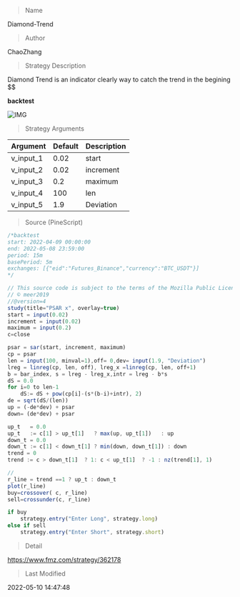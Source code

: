 
> Name

Diamond-Trend

> Author

ChaoZhang

> Strategy Description

Diamond Trend is an indicator clearly way to catch the trend in the begining $$

**backtest**

 ![IMG](https://www.fmz.com/upload/asset/f6a5f43fe714bdae29.png) 

> Strategy Arguments



|Argument|Default|Description|
|----|----|----|
|v_input_1|0.02|start|
|v_input_2|0.02|increment|
|v_input_3|0.2|maximum|
|v_input_4|100|len|
|v_input_5|1.9|Deviation|


> Source (PineScript)

``` javascript
/*backtest
start: 2022-04-09 00:00:00
end: 2022-05-08 23:59:00
period: 15m
basePeriod: 5m
exchanges: [{"eid":"Futures_Binance","currency":"BTC_USDT"}]
*/

// This source code is subject to the terms of the Mozilla Public License 2.0 at https://mozilla.org/MPL/2.0/
// © meer2019
//@version=4
study(title="PSAR x", overlay=true)
start = input(0.02)
increment = input(0.02)
maximum = input(0.2)
c=close

psar = sar(start, increment, maximum)
cp = psar
len = input(100, minval=1),off= 0,dev= input(1.9, "Deviation")
lreg = linreg(cp, len, off), lreg_x =linreg(cp, len, off+1)
b = bar_index, s = lreg - lreg_x,intr = lreg - b*s
dS = 0.0
for i=0 to len-1
    dS:= dS + pow(cp[i]-(s*(b-i)+intr), 2)  
de = sqrt(dS/(len))
up = (-de*dev) + psar
down= (de*dev) + psar

up_t   = 0.0
up_t   := c[1] > up_t[1]   ? max(up, up_t[1])   : up
down_t = 0.0
down_t := c[1] < down_t[1] ? min(down, down_t[1]) : down
trend = 0
trend := c > down_t[1]  ? 1: c < up_t[1]  ? -1 : nz(trend[1], 1)

//
r_line = trend ==1 ? up_t : down_t
plot(r_line)
buy=crossover( c, r_line) 
sell=crossunder(c, r_line) 

if buy
    strategy.entry("Enter Long", strategy.long)
else if sell
    strategy.entry("Enter Short", strategy.short)

```

> Detail

https://www.fmz.com/strategy/362178

> Last Modified

2022-05-10 14:47:48
